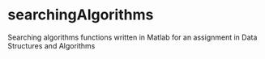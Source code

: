 # searchingAlgorithms
Searching algorithms functions written in Matlab for an assignment in Data Structures and Algorithms

